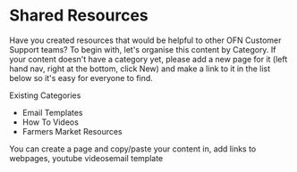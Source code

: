# Shared Resources

Have you created resources that would be helpful to other OFN Customer Support teams?  To begin with, let's organise this content by Category. If your content doesn't have a category yet, please add a new page for it (left hand nav, right at the bottom, click New) and make a link to it in the list below so it's easy for everyone to find.

Existing Categories

* Email Templates
* How To Videos
* Farmers Market Resources

You can create a page and copy/paste your content in, add links to webpages, youtube videosemail template
